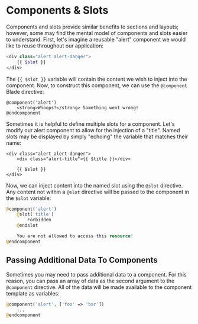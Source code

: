 # Components & Slots

Components and slots provide similar benefits to sections and layouts; however, some may find the mental model of components and slots easier to understand. First, let's imagine a reusable "alert" component we would like to reuse throughout our application:

```php
<div class="alert alert-danger">
    {{ $slot }}
</div>
```

The `{{ $slot }}` variable will contain the content we wish to inject into the component. Now, to construct this component, we can use the `@component` Blade directive:

```
@component('alert')
    <strong>Whoops!</strong> Something went wrong!
@endcomponent
```

Sometimes it is helpful to define multiple slots for a component. Let's modify our alert component to allow for the injection of a "title". Named slots may be displayed by simply "echoing" the variable that matches their name:

```
<div class="alert alert-danger">
    <div class="alert-title">{{ $title }}</div>

    {{ $slot }}
</div>
```

Now, we can inject content into the named slot using the `@slot` directive. Any content not within a `@slot` directive will be passed to the component in the `$slot` variable:

```php
@component('alert')
    @slot('title')
        Forbidden
    @endslot

    You are not allowed to access this resource!
@endcomponent
```

## Passing Additional Data To Components
Sometimes you may need to pass additional data to a component. For this reason, you can pass an array of data as the second argument to the `@component` directive. All of the data will be made available to the component template as variables:

```php
@component('alert', ['foo' => 'bar'])
    ...
@endcomponent
```
